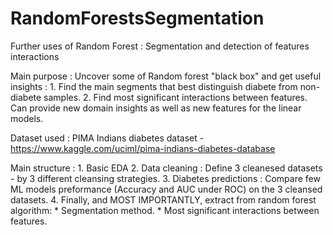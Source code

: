 # RandomForestsSegmentation
Further uses of Random Forest  : Segmentation and detection of features interactions 


Main purpose : Uncover some of Random forest "black box" and get useful insights : 
	1. Find the main segments that best distinguish diabete from non-diabete samples.
	2. Find most significant interactions between features. Can provide new domain insights as well as new features for the linear models.

Dataset used : PIMA Indians diabetes dataset - https://www.kaggle.com/uciml/pima-indians-diabetes-database  

Main structure : 
	1. Basic EDA 
	2. Data cleaning : Define 3 cleanesed datasets - by 3 different cleansing strategies.
	3. Diabetes predictions : Compare few ML models preformance (Accuracy and AUC under ROC) on the 3 cleansed datasets.
	4. Finally, and MOST IMPORTANTLY, extract from random forest algorithm:
		* Segmentation method.
		* Most significant interactions between features. 
		  
